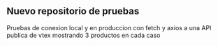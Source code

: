 ## Nuevo repositorio de pruebas

Pruebas de conexion local y en produccion con fetch y axios a una API publica de vtex 
mostrando 3 productos en cada caso